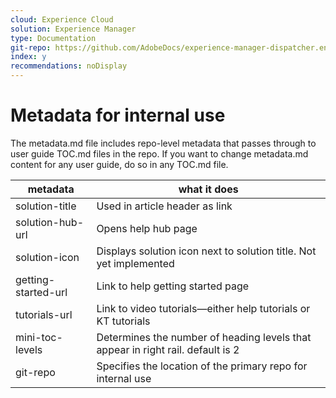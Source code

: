 ```yaml
---
cloud: Experience Cloud
solution: Experience Manager
type: Documentation
git-repo: https://github.com/AdobeDocs/experience-manager-dispatcher.en
index: y
recommendations: noDisplay
---
```


# Metadata for internal use

The metadata.md file includes repo-level metadata that passes through to user guide TOC.md files in the repo. If you want to change metadata.md content for any user guide, do so in any TOC.md file.

| metadata | what it does |
|--- |--- |
| solution-title | Used in article header as link |
| solution-hub-url | Opens help hub page |
| solution-icon | Displays solution icon next to solution title. Not yet implemented |
| getting-started-url | Link to help getting started page |
| tutorials-url | Link to video tutorials&mdash;either help tutorials or KT tutorials |
| mini-toc-levels | Determines the number of heading levels that appear in right rail. default is 2 |
| git-repo | Specifies the location of the primary repo for internal use |
